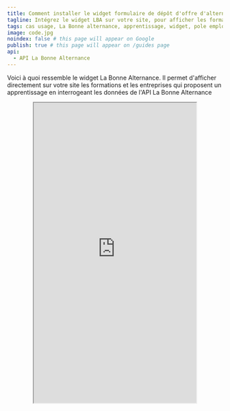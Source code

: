 ```yaml
---
title: Comment installer le widget formulaire de dépôt d'offre d'alternance sur son site ?
tagline: Intégrez le widget LBA sur votre site, pour afficher les formations et les entreprises qui proposent un apprentissage.
tags: cas usage, La Bonne alternance, apprentissage, widget, pole emploi, matcha, alternance
image: code.jpg
noindex: false # this page will appear on Google
publish: true # this page will appear on /guides page
api:
  - API La Bonne Alternance
---
```


Voici à quoi ressemble le widget La Bonne Alternance. Il permet d'afficher directement sur votre site les formations et les entreprises qui proposent un apprentissage en interrogeant les données de <External href="/les-api/api-la-bonne-alternance">l'API La Bonne Alternance</External>

<iframe style="height: 700px; width: 380px;max-width: 100%;margin: auto;display: block;" src="https://labonnealternance.apprentissage.beta.gouv.fr/recherche-apprentissage?radius=60&romes=F1702,F1705,F1701&scope=all&lat=47&lon=2.2&caller=ID_service_appelant_labonnealternance&return_uri=/&return_logo_url=https://api.gouv.fr/images/api-logo/dinum.png" />

## Comment intégrer le widget ?

Vous devez intégrer le widget avec le périmètre désiré dans une Iframe. Ex :

```
<iframe src="https://labonnealternance.apprentissage.beta.gouv.fr/${perimètre}" />
```

Vous devez ensuite **paramétrer le widget** en ajoutant les paramètres à la fin de l'url, dans l'Iframe. Voici un exemple de paramètres :

```
?radius=60&romes=F1702,F1705,F1701&scope=all&lat=47&lon=2.2&caller=ID_service_appelant_labonnealternance&return_uri=/&return_logo_url=https://url/image.png
```

Voici un exemple d'Iframe paramétrée :

```
<iframe style="height: 660px; width: 360px;max-width: 100%;margin: auto;display: block;" src="https://labonnealternance.apprentissage.beta.gouv.fr/recherche-apprentissage?radius=60&romes=F1702,F1705,F1701&scope=all&lat=47&lon=2.2&caller=ID_service_appelant_labonnealternance&return_uri=/&return_logo_url=https://api.gouv.fr/images/api-logo/dinum.png" />
```

Vous pouvez utilisez l’outil suivant pour tester les différentes versions possibles du widget :

<Button href="https://labonnealternance.apprentissage.beta.gouv.fr/test-widget">Tester le widget</Button>

## Explication des périmètres

Le choix d'un périmètre (path) est obligatoire. En l'absence vous serez redirigé vers la homepage du site.

| Périmètre / Path                     | Description                                                           |
| ------------------------------------ | --------------------------------------------------------------------- |
| `/recherche-apprentissage`           | La recherche portera sur les formations ET les opportunités d'emploi. |
| `/recherche-emploi`                  | La recherche portera sur les opportunités d'emploi seulement.         |
| `/recherche-apprentissage-formation` | La recherche portera sur les formations uniquement.                   |

## Explication des paramètres

| Paramètre         | Description                                                                                                                                                                                           |
| ----------------- | ----------------------------------------------------------------------------------------------------------------------------------------------------------------------------------------------------- | ----------------------------------------------------------------- | --- | ---------------------------------------------------------------------------- |
| `radius`          | Optionnel. Valeur numérique.<br/> Valeurs autorisées : `10                                                                                                                                            | 30                                                                | 60  | 100` <br/> Le rayon de recherche autour du lieu en km. Valeur par défaut 30. |
| `romes`           | Optionnel. Une liste de codes romes séparés par des virgules.<br/> Ex : `A1021                                                                                                                        | F1065,F1066,F1067`<br/> Maximum 3 romes. Valeur par défaut `null` |
| `lat`             | Optionnel. Coordonnée géographique en degrés décimaux (float)<br/> Valeur par défaut `null`<br/> La partie lattitude des coordonnées gps.                                                             |
| `lon`             | Optionnel. Coordonnée géographique en degrés décimaux (float)<br/> Valeur par défaut `null`<br/> La partie longitude des coordonnées gps.                                                             |
| `caller`          | **Obligatoire**. L'identification du site appelant<br/> A fixer lors de la mise en place avec l’équipe de Labonnealternance.                                                                          |
| `return_uri`      | Optionnel. Valeur par défaut `/`<br/> L'uri de retour qui sera notifiée au site appelant.                                                                                                             |
| `return_logo_url` | Optionnel. Valeur par défaut : logo du site Labonnealternance.pole-emploi.fr<br/> L'url du logo du site vers lequel l'utilisateur revient en cliquant sur le bouton de retour dans Labonnealternance. |

Si **lat, lon** et **romes** sont correctement renseignés une recherche sera lancée automatiquement en utilisant ces critères. Si radius est correctement renseigné il sera utilisé comme critère de la recherche.

### Bouton de retour

Cliquer sur le logo en haut du formulaire ou d’une liste de résultat permet de signaler à la page appelante une instruction de changement de page.

Si vous ne codez rien cette fonctionnalité n’a pas d’effet.

Pour bénéficier du bouton de retour vous devez ajouter un listener pour l'API postMessage de javascript et coder l’action de navigation :

```
window.addEventListener('message',function(e){
/*Remplacer par votre code pour gérer la navigation vers la page de votre site correspondante aux paramètres transmis par Labonnealternance dans le message*/

console.log("Type du message goToPage ", e.data.type);
console.log("URI de la page de redirection ", e.data.page);
});
```
